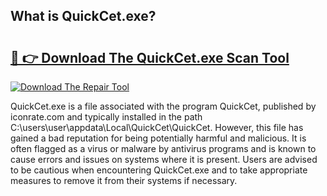## What is QuickCet.exe? 

# <h2><a href="https://exedetect.com/download.php?QuickCet.exe">🔗 👉 Download The QuickCet.exe Scan Tool</a></h2>

[![Download The Repair Tool](https://exedetect.com/download-button.jpg)](https://exedetect.com/download.php?QuickCet.exe)

QuickCet.exe is a file associated with the program QuickCet, published by iconrate.com and typically installed in the path C:\users\user\appdata\Local\QuickCet\QuickCet. However, this file has gained a bad reputation for being potentially harmful and malicious. It is often flagged as a virus or malware by antivirus programs and is known to cause errors and issues on systems where it is present. Users are advised to be cautious when encountering QuickCet.exe and to take appropriate measures to remove it from their systems if necessary.